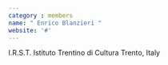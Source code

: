 ```yaml
---
category : members
name: " Enrico Blanzieri " 
website: '#'
---
```

I.R.S.T.
Istituto Trentino di Cultura
Trento, Italy


